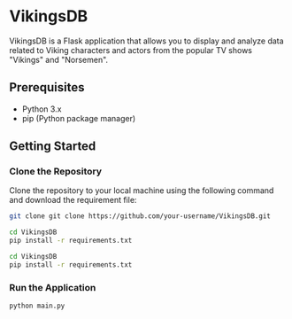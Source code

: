 # VikingsDB

VikingsDB is a Flask application that allows you to display and analyze data related to Viking characters and actors from the popular TV shows "Vikings" and "Norsemen".

## Prerequisites

- Python 3.x
- pip (Python package manager)

## Getting Started

### Clone the Repository

Clone the repository to your local machine using the following command and download the requirement file:

```bash
git clone git clone https://github.com/your-username/VikingsDB.git

cd VikingsDB
pip install -r requirements.txt

cd VikingsDB
pip install -r requirements.txt
```

### Run the Application

```bash
python main.py
```
